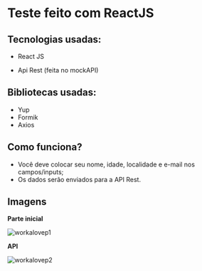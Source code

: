 # **Teste feito com ReactJS**
  

## Tecnologias usadas:

- React JS

- Api Rest (feita no mockAPI)

## Bibliotecas usadas:

- Yup
- Formik
- Axios

## Como funciona?

- Você deve colocar seu nome, idade, localidade e e-mail nos campos/inputs;
- Os dados serão enviados para a API Rest.

##

## Imagens

**Parte inicial**

![workalovep1](https://user-images.githubusercontent.com/85703276/131431349-087cf047-270b-4946-85e3-29bb4ca47d91.jpg)

**API**

![workalovep2](https://user-images.githubusercontent.com/85703276/131431360-2a91f9aa-91eb-4fa4-833d-dc99accd3c8a.jpg)
